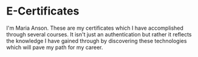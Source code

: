 # E-Certificates
  I'm Maria Anson. These are my certificates which I have accomplished through several courses. It isn't just an authentication but rather it reflects the knowledge I have gained through by discovering these technologies which will pave my path for my career. 
